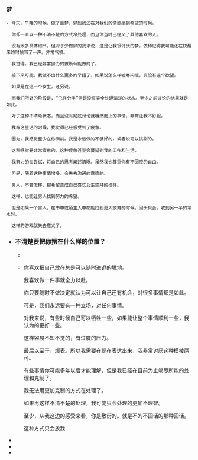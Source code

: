### 梦
	- 今天，午睡的时候，做了噩梦，梦到我还在对我们的情感感到希望的时候。
	  
	  你却一直以一种不清不楚的方式冷处理，而且你当时已经又了其他喜欢的人。
	  
	  没有太多具体细节，但对于少做梦的我来说，这是让我很讨厌的梦，依稀记得我可能还在快醒来的时候骂了一声。非常气愤。
	  
	  我觉得，我已经非常努力的做所有能做的了。
	  
	  接下来可能，我做不出什么更多的举措了，如果说怎么样嘘寒问暖，真没有这个欲望。
	  
	  如果是在追一个女生，还另说。
	  
	  而我们所处的阶段是，“已经分手”但是没有完全处理清楚的状态。至少之前谈论的结果就是如此。
	  
	  对于这种不清晰状态，而且没有彻底讨论就嘎然而止的事情，非常让我不舒服。
	  
	  我写这些话的时候，我觉得已经感受到了疲惫。
	  
	  因为，我感觉至少在你面前。我是永远做的不够好的，或者说可以挑剔的。
	  
	  这种感觉是非常疲惫的。这种疲惫甚至会蔓延到我的工作和生活。
	  
	  我努力的在尝试，将自己的思考阐述清晰。虽然我也尊重你有不回应的自由。
	  
	  但是，随着这种事情增多。会失去沟通的意愿的。
	  
	  男人，不管怎样，都希望变成自己喜欢女生崇拜的榜样。
	  
	  这样，也能让男人找到努力的希望。
	  
	  但是如果一个男人，在书中或陌生人中都能找到更大鼓舞的时候，回头只会，收到另一半的冷水时。
	  
	  这样的游戏就失去意义了。
- ### 不清楚要把你摆在什么样的位置？
	-
	- 你喜欢把自己放在总是可以随时进退的境地。
	  
	  我喜欢做一件事就全力以赴。
	  
	  你只要随时不做决定就认为可以让自己还有机会，对很多事情都是如此。
	  
	  可是，我们永远要有一种立场，对任何事情。
	  
	  对我来说，有些时候自己可以牺牲一些，如果能让整个事情顺利一些，我认为的更好一些。
	  
	  这样容易不知不觉的，有过度的压力。
	  
	  最后以至于，爆表。所以我需要在现在表达出来，我非常讨厌这种模棱两可。
	  
	  有些事情你可能多年以后才能理解，但是我已经在目前为止竭尽所能的处理和克制了。
	  
	  我无法用更加克制的方式在处理了。
	  
	  如果再这样不清不楚的处理，我可能只会处理的更加不理智。
	  
	  至少，从我这边的感受来看，你是敷衍的。就是不的不回话的那种回话。
	  
	  这种方式只会放我
-
-
-